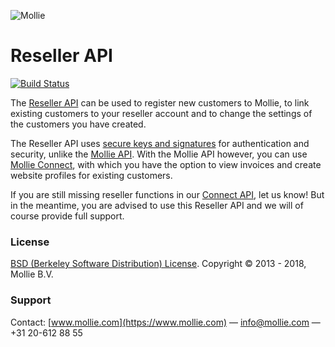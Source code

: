 ![Mollie](https://www.mollie.com/files/Mollie-Logo-Style-Small.png)

# Reseller API

[![Build Status](https://travis-ci.org/mollie/reseller-api.svg?branch=master)](https://travis-ci.org/mollie/reseller-api)

The [Reseller API](https://docs.mollie.com/reference/reseller-api/guides/overview) can be used to register new customers to Mollie, to link existing customers to your reseller account and to change the settings of the customers you have created.

The Reseller API uses [secure keys and signatures](https://docs.mollie.com/reference/reseller-api/guides/secret-keys) for authentication and security, unlike the [Mollie API](https://docs.mollie.com). With the Mollie API however, you can use [Mollie Connect](https://docs.mollie.com/reference/oauth2/authorize), with which you have the option to view invoices and create website profiles for existing customers.

If you are still missing reseller functions in our [Connect API](https://docs.mollie.com/reference/oauth2/authorize), let us know! But in the meantime, you are advised to use this Reseller API and we will of course provide full support.

### License 
[BSD (Berkeley Software Distribution) License](http://www.opensource.org/licenses/bsd-license.php).
Copyright © 2013 - 2018, Mollie B.V.

### Support
Contact: [www.mollie.com](https://www.mollie.com) — info@mollie.com — +31 20-612 88 55
